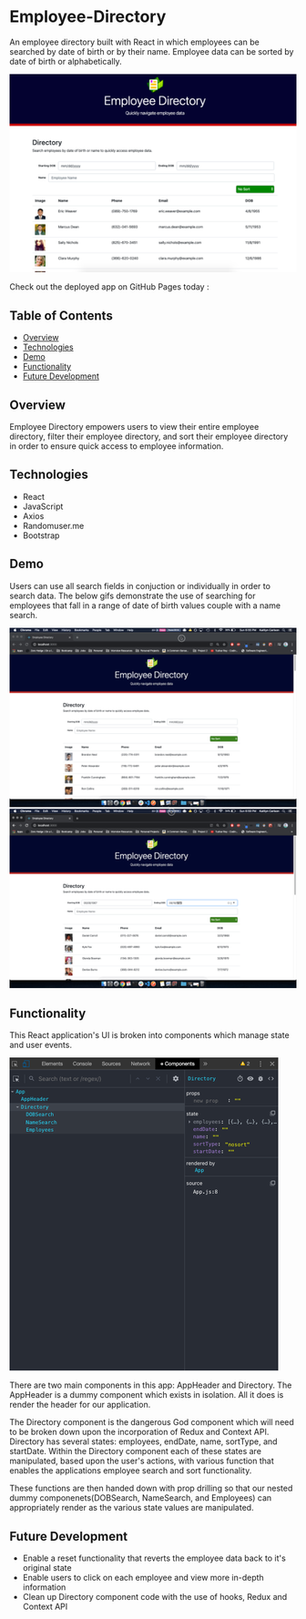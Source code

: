 # Employee-Directory

An employee directory built with React in which employees can be searched by date of birth or by their name. Employee data can be sorted by date of birth or alphabetically.

![Employee Directory](./demo/homepage.png)

Check out the deployed app on GitHub Pages today :

## Table of Contents

- [Overview](#Overview)
- [Technologies](#Technologies)
- [Demo](#Demo)
- [Functionality](#Functionality)
- [Future Development](#Future-Development)

## Overview

Employee Directory empowers users to view their entire employee directory, filter their employee directory, and sort their employee directory in order to ensure quick access to employee information.

## Technologies

- React
- JavaScript
- Axios
- Randomuser.me
- Bootstrap

## Demo

Users can use all search fields in conjuction or individually in order to search data. The below gifs demonstrate the use of searching for employees that fall in a range of date of birth values couple with a name search.

![Range of Date of Birth Search](./demo/searchDOB.gif)
![Range of DOB with Name Search](./demo/searchByName.gif)

## Functionality

This React application's UI is broken into components which manage state and user events.

![Employee Directory Components](./demo/componentStructure.png)

There are two main components in this app: AppHeader and Directory. The AppHeader is a dummy component which exists in isolation. All it does is render the header for our application.

The Directory component is the dangerous God component which will need to be broken down upon the incorporation of Redux and Context API. Directory has several states: employees, endDate, name, sortType, and startDate. Within the Directory component each of these states are manipulated, based upon the user's actions, with various function that enables the applications employee search and sort functionality.

These functions are then handed down with prop drilling so that our nested dummy componenets(DOBSearch, NameSearch, and Employees) can appropriately render as the various state values are manipulated.

## Future Development

- Enable a reset functionality that reverts the employee data back to it's original state
- Enable users to click on each employee and view more in-depth information
- Clean up Directory component code with the use of hooks, Redux and Context API
